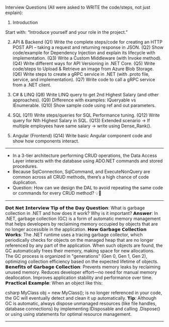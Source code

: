 Interview Questions (All were asked to WRITE the code/steps, not just explain):

1. Introduction

Start with: “Introduce yourself and your role in the project.”

2. API & Backend
(Q1) Write the complete steps/code for creating an HTTP POST API – taking a request and returning response in JSON.
(Q2) Show code/example for Dependency Injection and explain its lifecycle with implementation.
(Q3) Write a Custom Middleware (with Invoke method).
(Q4) Write different ways for API Versioning in .NET Core.
(Q5) Write code/steps to Upload & Retrieve an image from Azure Blob Storage.
(Q6) Write steps to create a gRPC service in .NET (with .proto file, service, and implementation).
(Q7) Write code to call a gRPC service from a .NET client.

3. C# & LINQ
(Q8) Write LINQ query to get 2nd Highest Salary (and other approaches).
(Q9) Difference with examples: IQueryable vs IEnumerable.
(Q10) Show sample code using ref and out parameters.

4. SQL
(Q11) Write steps/queries for SQL Performance tuning.
(Q12) Write query for Nth Highest Salary in SQL.
(Q13) Extended scenario → If multiple employees have same salary → write using Dense_Rank().

5. Angular (Frontend)
(Q14) Write basic Angular component code and show how components interact.

--- 

- In a 3-tier architecture performing CRUD operations, the Data Access Layer interacts with the database using ADO.NET commands and stored procedures.
- Because SqlConnection, SqlCommand, and ExecuteNonQuery are common across all CRUD methods, there’s a high chance of code duplication.
- Question: How can we design the DAL to avoid repeating the same code or commands for every CRUD method? 💡💬

--- 
𝗗𝗼𝘁 𝗡𝗲𝘁 𝗜𝗻𝘁𝗲𝗿𝘃𝗶𝗲𝘄 𝗧𝗶𝗽 𝗼𝗳 𝘁𝗵𝗲 𝗗𝗮𝘆
𝗤𝘂𝗲𝘀𝘁𝗶𝗼𝗻:
 What is garbage collection in .NET and how does it work? Why is it important?
𝗔𝗻𝘀𝘄𝗲𝗿:
 In .NET, garbage collection (GC) is a form of automatic memory management that helps developers by reclaiming memory occupied by objects that are no longer accessible in the application.
𝗛𝗼𝘄 𝗚𝗮𝗿𝗯𝗮𝗴𝗲 𝗖𝗼𝗹𝗹𝗲𝗰𝘁𝗶𝗼𝗻 𝗪𝗼𝗿𝗸𝘀:
The .NET runtime uses a tracing garbage collector, which periodically checks for objects on the managed heap that are no longer referenced by any part of the application.
When such objects are found, the GC automatically frees their memory, making space for new allocations.
The GC process is organized in "generations" (Gen 0, Gen 1, Gen 2), optimizing collection efficiency based on the expected lifetime of objects.
𝗕𝗲𝗻𝗲𝗳𝗶𝘁𝘀 𝗼𝗳 𝗚𝗮𝗿𝗯𝗮𝗴𝗲 𝗖𝗼𝗹𝗹𝗲𝗰𝘁𝗶𝗼𝗻:
Prevents memory leaks by reclaiming unused memory.
Reduces developer effort—no need for manual memory deallocation.
Improves application stability and performance over time.
𝗣𝗿𝗮𝗰𝘁𝗶𝗰𝗮𝗹 𝗘𝘅𝗮𝗺𝗽𝗹𝗲:
 When an object like this:

csharp
MyClass obj = new MyClass();
is no longer referenced in your code, the GC will eventually detect and clean it up automatically.
𝗧𝗶𝗽:
 Although GC is automatic, always dispose unmanaged resources (like file handles, database connections) by implementing IDisposable and calling .Dispose() or using using statements for optimal resource management.

--- 
